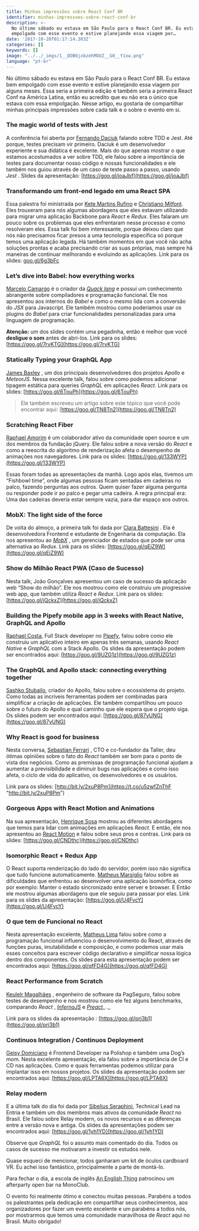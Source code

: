 ```yaml
---
title: Minhas impressões sobre React Conf BR
identifier: minhas-impressoes-sobre-react-conf-br
description: >-
  No último sábado eu estava em São Paulo para o React Conf BR. Eu estava bem
  empolgado com esse evento e estive planejando essa viagem por…
date: '2017-10-20T01:17:14.303Z'
categories: []
keywords: []
image: "../../_imgs/1__DDB6jxbzehMOUZ__G0__Y1xw.png"
language: "pt-br"
---
```


No último sábado eu estava em São Paulo para o React Conf BR. Eu estava bem empolgado com esse evento e estive planejando essa viagem por alguns meses. Essa seria a primeira edição e também seria a primeira React Conf na América Latina, então eu acredito que eu não era o único que estava com essa empolgação. Nesse artigo, eu gostaria de compartilhar minhas principais impressões sobre cada talk e o sobre o evento em si.

### The magic world of tests with Jest

A conferência foi aberta por [Fernando Daciuk](https://medium.com/u/56a528c3eb78) falando sobre TDD e Jest. Até porque, testes precisam vir primeiro. Daciuk é um desenvolvedor experiente e sua didática é excelente. Mais do que apenas mostrar o que estamos acostumados a ver sobre TDD, ele falou sobre a importância de testes para documentar nosso código e nossas funcionalidades e ele também nos guiou através de um caso de teste passo a passo, usando _Jest_ . Slides da apresentação: [https://goo.gl/joaJbf](https://goo.gl/joaJbf)

### Transformando um front-end legado em uma React SPA

Essa palestra foi ministrada por [Kete Martins Rufino](https://medium.com/u/22305afc282d) e [Christiano Milfont](https://medium.com/u/a8dc8aafba41). Eles trouxeram para nós algumas abordagens que eles estavam utilizando para migrar uma aplicação Backbone para _React_ e _Redux_. Eles falaram um pouco sobre os problemas que eles enfrentaram nesse processo e como resolveram eles. Essa talk foi bem interessante, porque deixou claro que nós não precisamos ficar presos a uma tecnologia específica só porque temos uma aplicação legada. Há também momentos em que você não acha soluções prontas e acaba precisando criar as suas próprias, mas sempre há maneiras de continuar melhorando e evoluindo as aplicações. Link para os slides: [goo.gl/6g3bFc](https://t.co/J6gId718yC "https://goo.gl/6g3bFc")

### Let’s dive into Babel: how everything works

[Marcelo Camargo](https://medium.com/u/f8c552d9732b) é o criador da [_Quack lang_](https://github.com/haskellcamargo/quack) e possui um conhecimento abrangente sobre compiladores e programação funcional. Ele nos apresentou aos internos do _Babel_ e como o mesmo lida com a conversão do _JSX_ para Javascript. Ele também mostrou como poderíamos usar os plugins do _Babel_ para criar funcionalidades personalizadas para uma linguagem de programação.

**Atenção:** um dos slides contém uma pegadinha, então é melhor que você **desligue o som** antes de abri-los. Link para os slides: [https://goo.gl/7rvKTG](https://goo.gl/7rvKTG)

### Statically Typing your GraphQL App

[James Baxley](https://medium.com/u/fd3d3dea3cd3) , um dos principais desenvolvedores dos projetos _Apollo_ e _MeteorJS._ Nessa excelente talk, falou sobre como podemos adicionar tipagem estática para queries _GraphQL_ em aplicações _React_. Link para os slides: [https://goo.gl/6TouPh](https://goo.gl/6TouPh)

> Ele também escreveu um artigo sobre este tópico que você pode encontrar aqui: [https://goo.gl/TN8Tn2](https://goo.gl/TN8Tn2)

### Scratching React Fiber

[Raphael Amorim](https://medium.com/u/9fee3779af5e) é um colaborador ativo da comunidade open source e um dos membros da fundação jQuery. Ele falou sobre a nova versão do _React_ e como a reescrita do algoritmo de renderização afeta o desempenho de animações nos navegadores. Link para os slides: [https://goo.gl/133WYP](https://goo.gl/133WYP)

Essas foram todas as apresentações da manhã. Logo após elas, tivemos um “Fishbowl time”, onde algumas pessoas ficam sentadas em cadeiras no palco, fazendo perguntas aos outros. Quem quiser fazer alguma pergunta ou responder pode ir ao palco e pegar uma cadeira. A regra principal era: Uma das cadeiras deveria estar sempre vazia, para dar espaço aos outros.

### MobX: The light side of the force

De volta do almoço, a primeira talk foi dada por [Clara Battesini](https://medium.com/u/215ea10e0f94) . Ela é desenvolvedora Frontend e estudante de Engenharia da computação. Ela nos apresentou ao [_MobX_](https://github.com/mobxjs/mobx) , um gerenciador de estados que pode ser uma alternativa ao _Redux_. Link para os slides: [https://goo.gl/qEiZ9W](https://goo.gl/qEiZ9W)

### Show do Milhão React PWA (Caso de Sucesso)

Nesta talk, João Gonçalves apresentou um caso de sucesso da aplicação web “Show do milhão”. Ele nos mostrou como ele construiu um progressive web app, que também utiliza _React_ e _Redux_. Link para os slides: [https://goo.gl/jQckxZ](https://goo.gl/jQckxZ)

### Building the Pipefy mobile app in 3 weeks with React Native, GraphQL and Apollo

[Raphael Costa](https://medium.com/u/aceffb7c647a), Full Stack developer no [Pipefy](https://www.pipefy.com/), falou sobre como ele construiu um aplicativo inteiro em apenas três semanas, usando _React Native_ e _GraphQL_ com a Stack Apollo. Os slides da apresentação podem ser encontrados aqui: [https://goo.gl/9UZG1z](https://goo.gl/9UZG1z)

### The GraphQL and Apollo stack: connecting everything together

[Sashko Stubailo](https://medium.com/u/803918030a60), criador do Apollo, falou sobre o ecossistema do projeto. Como todas as incríveis ferramentas podem ser combinadas para simplificar a criação de aplicações. Ele também compartilhou um pouco sobre o futuro do Apollo e qual caminho que ele espera que o projeto siga. Os slides podem ser encontrados aqui: [https://goo.gl/87yUNG](https://goo.gl/87yUNG)

### Why React is good for business

Nesta conversa, [Sebastian Ferrari](https://medium.com/u/77e31bd2d242) , CTO e co-fundador da Taller, deu ótimas opiniões sobre o fato do _React_ também ser bom para o ponto de vista dos negócios. Como as premissas de programação funcional ajudam a aumentar a previsibilidade e diminuir bugs nas aplicações e como isso afeta, o ciclo de vida do aplicativo, os desenvolvedores e os usuários.

Link para os slides: [http://bit.ly/2xuP8Pm](https://t.co/u5zwfZnThF "http://bit.ly/2xuP8Pm")

### Gorgeous Apps with React Motion and Animations

Na sua apresentação, [Henrique Sosa](https://medium.com/u/8edd8e72759) mostrou as diferentes abordagens que temos para lidar com animações em aplicações _React_. E então, ele nos apresentou ao [React Motion](https://github.com/chenglou/react-motion) e falou sobre seus pros e contras. Link para os slides: [https://goo.gl/CNDthc](https://goo.gl/CNDthc)

### Isomorphic React + Redux App

O React suporta renderização do lado do servidor, porém isso não significa que tudo funcione automaticamente. [Matheus Marsiglio](https://medium.com/u/6b7285942a61) falou sobre as dificuldades que enfrentou ao desenvolver uma aplicação isomórfica, como por exemplo: Manter o estado sincronizado entre server e browser. E Então ele mostrou algumas abordagens que ele seguiu para passar por elas. Link para os slides da apresentação: [https://goo.gl/U4FvcY](https://goo.gl/U4FvcY)

### O que tem de Funcional no React

Nesta apresentação excelente, [Matheus Lima](https://medium.com/u/fb33cb80b669) falou sobre como a programação funcional influenciou o desenvolvimento do React, através de funções puras, imutabilidade e composição, e como podemos usar mais esses conceitos para escrever código declarativo e simplificar nossa lógica dentro dos componentes. Os slides para esta apresentação podem ser encontrados aqui: [https://goo.gl/qfFD4G](https://goo.gl/qfFD4G)

### React Performance from Scratch

[Keulelr Magalhães](https://medium.com/u/fc3b127ad50a) , engenheiro de software da PagSeguro, falou sobre testes de desempenho e nos mostrou como ele fez alguns benchmarks, comparando _React_ , [_InfernoJS_](https://github.com/infernojs/inferno) e [_Preact_](https://github.com/developit/preact)_ ._

Link para os slides da apresentação _:_ [https://goo.gl/prj3b1](https://goo.gl/prj3b1)

### Continuos Integration / Continuos Deployment

[Geisy Domiciano](https://medium.com/u/b1991113b236) é Frontend Developer na Polishop e também uma Dog’s mom. Nesta excelente apresentação, ela falou sobre a importância de CI e CD nas aplicações. Como e quais ferramentas podemos utilizar para implantar isso em nossos projetos. Os slides da apresentação podem ser encontrados aqui: [https://goo.gl/LPTA6X](https://goo.gl/LPTA6X)

### Relay modern

E a última talk do dia foi dada por [Sibelius Seraphini](https://medium.com/u/fdf9efd749e0), Technical Lead na Entria e também um dos membros mais ativos da comunidade _React_ no Brasil. Ele falou sobre Relay modern, os novos recursos e as diferenças entre a versão nova e antiga. Os slides da apresentações podem ser encontrados aqui: [https://goo.gl/1yh1YD](https://goo.gl/1yh1YD)

Observe que _GraphQL_ foi o assunto mais comentado do dia. Todos os casos de sucesso me motivaram a investir os estudos nele.

Quase esqueci de mencionar, todos ganharam um kit de óculos cardboard VR. Eu achei isso fantástico, principalmente a parte de montá-lo.

Para fechar o dia, a escola de inglês [An English Thing](http://www.anenglishthing.com.br/) patrocinou um afterparty open bar na MonoClub.

O evento foi realmente ótimo e conectou muitas pessoas. Parabéns a todos os palestrantes pela dedicação em compartilhar seus conhecimentos, aos organizadores por fazer um evento excelente e um parabéns a todos nós, por mostrarmos que temos uma comunidade maravilhosa de _React_ aqui no Brasil. Muito obrigado!
